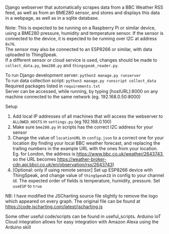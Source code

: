 Django webserver that automatically scrapes data from a BBC Weather RSS feed, as well as from an BME280 sensor, and stores and displays this data in a webpage, as well as in a sqlite database.

Note: This is expected to be running on a Raspberry Pi or similar device, using a BME280 pressure, humidity and temperature sensor.
If the sensor is connected to the device, it is expected to be running over I2C at address `0x76`. <br />
The sensor may also be connected to an ESP8266 or similar, with data uploaded to ThingSpeak. <br />
If a different sensor or cloud service is used, changes should be made to `collect_data.py`,  `bme280.py` and `thingspeak_reader.py`.

To run Django development server: `python3 manage.py runserver` <br />
To run data collection script: `python3 manage.py runscript collect_data` <br />
Required packages listed in `requirements.txt` <br />
Server can be accessed, while running, by typing [hostURL]:8000 on any machine connected to the same network (eg. 192.168.0.50:8000)

Setup
1) Add local IP addresses of all machines that will access the webserver to `ALLOWED_HOSTS` in `settings.py` (eg 192.168.0.100) <br />
2) Make sure `bme280.py` in scripts has the correct I2C address for your sensor <br />
3) Change the value of `locationURL` in `config.json` to a correct one for your location (by finding your local BBC weather forecast, and replacing the trailing numbers in the example URL with the ones from your location. Eg. for London, the address is https://www.bbc.co.uk/weather/2643743, so the URL becomes https://weather-broker-cdn.api.bbci.co.uk/en/observation/rss/2643743)
4) [Optional: only if using remote sensor] Set up ESP8266 device with ThingSpeak, and change value of `thingSpeakID` in config to your channel id. The expected order of fields is temperature, humidity, pressure. Set `useESP` to `true`

NB: I have modified the JSCharting source file slightly to remove the logo which appeared on every graph. The original file can be found at https://code.jscharting.com/latest/jscharting.js

Some other useful code/scripts can be found in useful_scripts. Arduino IoT Cloud integration allows for easy integration with Amazon Alexa using the Arduino skill

